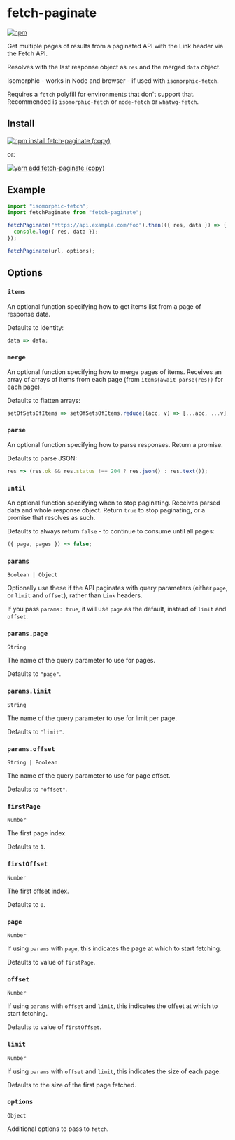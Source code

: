 # fetch-paginate

[![npm](https://img.shields.io/npm/v/fetch-paginate.svg)](https://www.npmjs.com/package/fetch-paginate)

Get multiple pages of results from a paginated API with the Link header via the Fetch API.

Resolves with the last response object as `res` and the merged `data` object.

Isomorphic - works in Node and browser - if used with `isomorphic-fetch`.

Requires a `fetch` polyfill for environments that don't support that.
Recommended is `isomorphic-fetch` or `node-fetch` or `whatwg-fetch`.

## Install

[![npm install fetch-paginate (copy)](https://copyhaste.com/i?t=npm%20install%20fetch-paginate)](https://copyhaste.com/c?t=npm%20install%20fetch-paginate "npm install fetch-paginate (copy)")

or:

[![yarn add fetch-paginate (copy)](https://copyhaste.com/i?t=yarn%20add%20fetch-paginate)](https://copyhaste.com/c?t=yarn%20add%20fetch-paginate "yarn add fetch-paginate (copy)")

## Example

```js
import "isomorphic-fetch";
import fetchPaginate from "fetch-paginate";

fetchPaginate("https://api.example.com/foo").then(({ res, data }) => {
  console.log({ res, data });
});
```

```js
fetchPaginate(url, options);
```

## Options

### `items`

An optional function specifying how to get items list from a page of response data.

Defaults to identity:

```js
data => data;
```

### `merge`

An optional function specifying how to merge pages of items.
Receives an array of arrays of items from each page (from `items(await parse(res))` for each page).

Defaults to flatten arrays:

```js
setOfSetsOfItems => setOfSetsOfItems.reduce((acc, v) => [...acc, ...v], []);
```

### `parse`

An optional function specifying how to parse responses. Return a promise.

Defaults to parse JSON:

```js
res => (res.ok && res.status !== 204 ? res.json() : res.text());
```

### `until`

An optional function specifying when to stop paginating. Receives parsed data and whole response object. Return `true` to stop paginating, or a promise that resolves as such.

Defaults to always return `false` - to continue to consume until all pages:

```js
({ page, pages }) => false;
```

### `params`

`Boolean | Object`

Optionally use these if the API paginates with query parameters (either `page`, or `limit` and `offset`), rather than `Link` headers.

If you pass `params: true`, it will use `page` as the default, instead of `limit` and `offset`.

### `params.page`

`String`

The name of the query parameter to use for pages.

Defaults to `"page"`.

### `params.limit`

`String`

The name of the query parameter to use for limit per page.

Defaults to `"limit"`.

### `params.offset`

`String | Boolean`

The name of the query parameter to use for page offset.

Defaults to `"offset"`.

### `firstPage`

`Number`

The first page index.

Defaults to `1`.

### `firstOffset`

`Number`

The first offset index.

Defaults to `0`.

### `page`

`Number`

If using `params` with `page`, this indicates the page at which to start fetching.

Defaults to value of `firstPage`.

### `offset`

`Number`

If using `params` with `offset` and `limit`, this indicates the offset at which to start fetching.

Defaults to value of `firstOffset`.

### `limit`

`Number`

If using `params` with `offset` and `limit`, this indicates the size of each page.

Defaults to the size of the first page fetched.

### `options`

`Object`

Additional options to pass to `fetch`.
